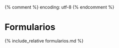 {% comment %} encoding: utf-8 {% endcomment %}

# Formularios

{% include_relative formularios.md %}

